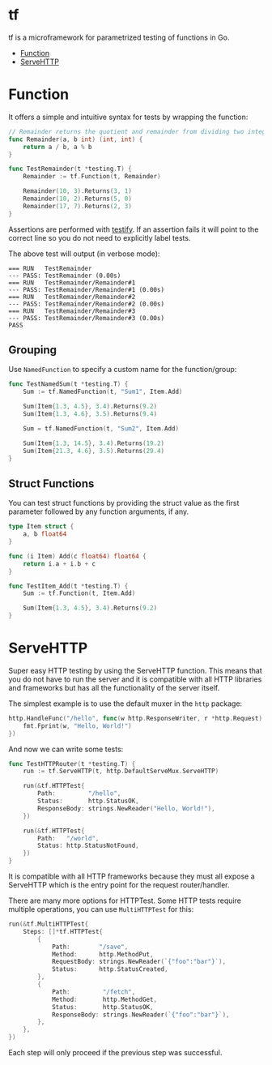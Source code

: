 # tf

tf is a microframework for parametrized testing of functions in Go.

* [Function](#function)
* [ServeHTTP](#servehttp)

# Function

It offers a simple and intuitive syntax for tests by wrapping the function:

```go
// Remainder returns the quotient and remainder from dividing two integers.
func Remainder(a, b int) (int, int) {
    return a / b, a % b
}

func TestRemainder(t *testing.T) {
    Remainder := tf.Function(t, Remainder)

    Remainder(10, 3).Returns(3, 1)
    Remainder(10, 2).Returns(5, 0)
    Remainder(17, 7).Returns(2, 3)
}
```

Assertions are performed with [testify](https://github.com/stretchr/testify). If
an assertion fails it will point to the correct line so you do not need to
explicitly label tests.

The above test will output (in verbose mode):

```
=== RUN   TestRemainder
--- PASS: TestRemainder (0.00s)
=== RUN   TestRemainder/Remainder#1
--- PASS: TestRemainder/Remainder#1 (0.00s)
=== RUN   TestRemainder/Remainder#2
--- PASS: TestRemainder/Remainder#2 (0.00s)
=== RUN   TestRemainder/Remainder#3
--- PASS: TestRemainder/Remainder#3 (0.00s)
PASS
```

## Grouping

Use `NamedFunction` to specify a custom name for the function/group:

```go
func TestNamedSum(t *testing.T) {
	Sum := tf.NamedFunction(t, "Sum1", Item.Add)

	Sum(Item{1.3, 4.5}, 3.4).Returns(9.2)
	Sum(Item{1.3, 4.6}, 3.5).Returns(9.4)

	Sum = tf.NamedFunction(t, "Sum2", Item.Add)

	Sum(Item{1.3, 14.5}, 3.4).Returns(19.2)
	Sum(Item{21.3, 4.6}, 3.5).Returns(29.4)
}
```

## Struct Functions

You can test struct functions by providing the struct value as the first
parameter followed by any function arguments, if any.

```go
type Item struct {
	a, b float64
}

func (i Item) Add(c float64) float64 {
	return i.a + i.b + c
}

func TestItem_Add(t *testing.T) {
	Sum := tf.Function(t, Item.Add)

	Sum(Item{1.3, 4.5}, 3.4).Returns(9.2)
}
```

# ServeHTTP

Super easy HTTP testing by using the ServeHTTP function. This means that you do
not have to run the server and it is compatible with all HTTP libraries and
frameworks but has all the functionality of the server itself.

The simplest example is to use the default muxer in the `http` package:

```go
http.HandleFunc("/hello", func(w http.ResponseWriter, r *http.Request) {
    fmt.Fprint(w, "Hello, World!")
})
```

And now we can write some tests:

```go
func TestHTTPRouter(t *testing.T) {
	run := tf.ServeHTTP(t, http.DefaultServeMux.ServeHTTP)

	run(&tf.HTTPTest{
		Path:         "/hello",
		Status:       http.StatusOK,
		ResponseBody: strings.NewReader("Hello, World!"),
	})

	run(&tf.HTTPTest{
		Path:   "/world",
		Status: http.StatusNotFound,
	})
}
```

It is compatible with all HTTP frameworks because they must all expose a
ServeHTTP which is the entry point for the request router/handler.

There are many more options for HTTPTest. Some HTTP tests require multiple
operations, you can use `MultiHTTPTest` for this:

```go
run(&tf.MultiHTTPTest{
	Steps: []*tf.HTTPTest{
		{
			Path:        "/save",
			Method:      http.MethodPut,
			RequestBody: strings.NewReader(`{"foo":"bar"}`),
			Status:      http.StatusCreated,
		},
		{
			Path:         "/fetch",
			Method:       http.MethodGet,
			Status:       http.StatusOK,
			ResponseBody: strings.NewReader(`{"foo":"bar"}`),
		},
	},
})
```

Each step will only proceed if the previous step was successful.

